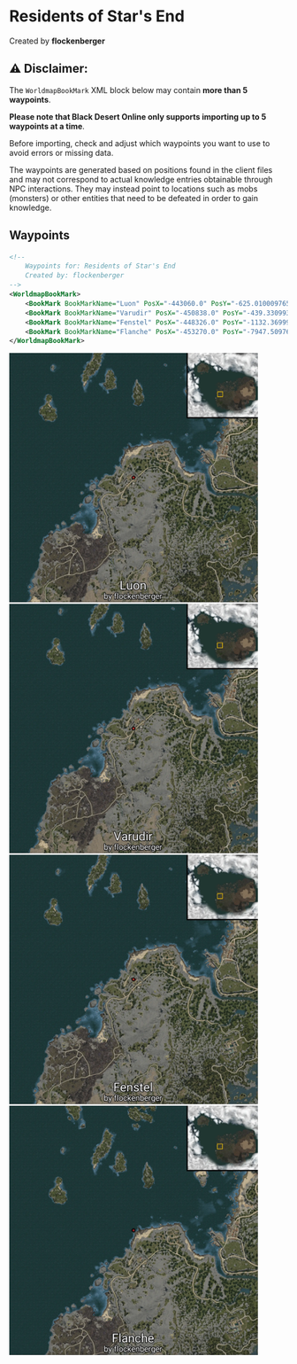 # Residents of Star's End
Created by **flockenberger**

## ⚠️ Disclaimer:
The `WorldmapBookMark` XML block below may contain **more than 5 waypoints**.

**Please note that Black Desert Online only supports importing up to 5 waypoints at a time**.

Before importing, check and adjust which waypoints you want to use to avoid errors or missing data.

The waypoints are generated based on positions found in the client files and may not correspond to actual knowledge entries obtainable through NPC interactions.
They may instead point to locations such as mobs (monsters) or other entities that need to be defeated in order to gain knowledge.

## Waypoints
```xml
<!--
    Waypoints for: Residents of Star's End
    Created by: flockenberger
-->
<WorldmapBookMark>
    <BookMark BookMarkName="Luon" PosX="-443060.0" PosY="-625.010009765625" PosZ="4797.10986328125" />
    <BookMark BookMarkName="Varudir" PosX="-450838.0" PosY="-439.33099365234375" PosZ="-2409.929931640625" />
    <BookMark BookMarkName="Fenstel" PosX="-448326.0" PosY="-1132.3699951171875" PosZ="6910.83984375" />
    <BookMark BookMarkName="Flanche" PosX="-453270.0" PosY="-7947.509765625" PosZ="34197.19921875" />
</WorldmapBookMark>
```

<img src="./Residents of Star's End_Luon_Preview.webp" width="450"/> <img src="./Residents of Star's End_Varudir_Preview.webp" width="450"/> <img src="./Residents of Star's End_Fenstel_Preview.webp" width="450"/> <img src="./Residents of Star's End_Flanche_Preview.webp" width="450"/> 
